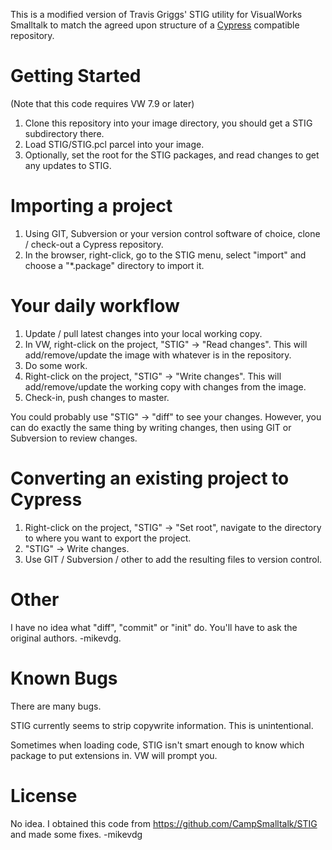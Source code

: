This is a modified version of Travis Griggs' STIG utility for VisualWorks Smalltalk to match the agreed upon structure of a [Cypress](https://github.com/CampSmalltalk/Cypress) compatible repository.

# Getting Started

(Note that this code requires VW 7.9 or later)

1. Clone this repository into your image directory, you should get a STIG subdirectory there.
2. Load STIG/STIG.pcl parcel into your image.
3. Optionally, set the root for the STIG packages, and read changes to get any updates to STIG.

# Importing a project

1. Using GIT, Subversion or your version control software of choice, clone / check-out a Cypress repository.
2. In the browser, right-click, go to the STIG menu, select "import" and choose a "*.package" directory to import it.

# Your daily workflow

1. Update / pull latest changes into your local working copy.
2. In VW, right-click on the project, "STIG" -> "Read changes". This will add/remove/update the image with whatever is in the repository.
3. Do some work.
4. Right-click on the project, "STIG" -> "Write changes". This will add/remove/update the working copy with changes from the image.
5. Check-in, push changes to master.

You could probably use "STIG" -> "diff" to see your changes. However, you can do exactly the same thing by writing changes, then using GIT or Subversion to review changes.

# Converting an existing project to Cypress

1. Right-click on the project, "STIG" -> "Set root", navigate to the directory to where you want to export the project.
2. "STIG" -> Write changes.
3. Use GIT / Subversion / other to add the resulting files to version control.

# Other

I have no idea what "diff", "commit" or "init" do. You'll have to ask the original authors. -mikevdg.

# Known Bugs

There are many bugs.

STIG currently seems to strip copywrite information. This is unintentional.

Sometimes when loading code, STIG isn't smart enough to know which package to put extensions in. VW will prompt you.

# License

No idea. I obtained this code from https://github.com/CampSmalltalk/STIG and made some fixes. -mikevdg
